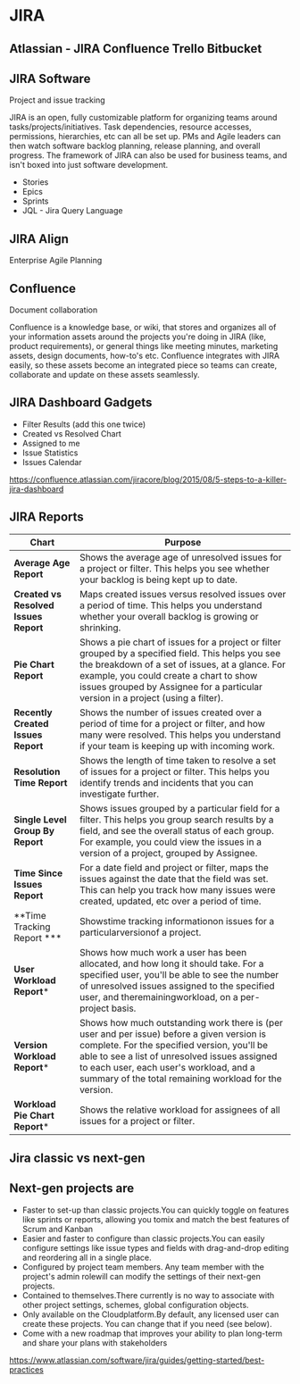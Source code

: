 # JIRA

## Atlassian - JIRA Confluence Trello Bitbucket

## JIRA Software

Project and issue tracking

JIRA is an open, fully customizable platform for organizing teams around tasks/projects/initiatives. Task dependencies, resource accesses, permissions, hierarchies, etc can all be set up. PMs and Agile leaders can then watch software backlog planning, release planning, and overall progress. The framework of JIRA can also be used for business teams, and isn't boxed into just software development.

- Stories
- Epics
- Sprints
- JQL - Jira Query Language

## JIRA Align

Enterprise Agile Planning

## Confluence

Document collaboration

Confluence is a knowledge base, or wiki, that stores and organizes all of your information assets around the projects you're doing in JIRA (like, product requirements), or general things like meeting minutes, marketing assets, design documents, how-to's etc. Confluence integrates with JIRA easily, so these assets become an integrated piece so teams can create, collaborate and update on these assets seamlessly.

## JIRA Dashboard Gadgets

- Filter Results (add this one twice)
- Created vs Resolved Chart
- Assigned to me
- Issue Statistics
- Issues Calendar

<https://confluence.atlassian.com/jiracore/blog/2015/08/5-steps-to-a-killer-jira-dashboard>

## JIRA Reports

| **Chart** | **Purpose** |
|---|---|
| **Average Age Report** | Shows the average age of unresolved issues for a project or filter. This helps you see whether your backlog is being kept up to date. |
| **Created vs Resolved Issues Report** | Maps created issues versus resolved issues over a period of time. This helps you understand whether your overall backlog is growing or shrinking. |
| **Pie Chart Report** | Shows a pie chart of issues for a project or filter grouped by a specified field. This helps you see the breakdown of a set of issues, at a glance. For example, you could create a chart to show issues grouped by Assignee for a particular version in a project (using a filter). |
| **Recently Created Issues Report** | Shows the number of issues created over a period of time for a project or filter, and how many were resolved. This helps you understand if your team is keeping up with incoming work. |
| **Resolution Time Report** | Shows the length of time taken to resolve a set of issues for a project or filter. This helps you identify trends and incidents that you can investigate further. |
| **Single Level Group By Report** | Shows issues grouped by a particular field for a filter. This helps you group search results by a field, and see the overall status of each group. For example, you could view the issues in a version of a project, grouped by Assignee. |
| **Time Since Issues Report** | For a date field and project or filter, maps the issues against the date that the field was set. This can help you track how many issues were created, updated, etc over a period of time. |
| **Time Tracking Report *** | Showstime tracking informationon issues for a particularversionof a project. |
| **User Workload Report*** | Shows how much work a user has been allocated, and how long it should take. For a specified user, you'll be able to see the number of unresolved issues assigned to the specified user, and theremainingworkload, on a per-project basis. |
| **Version Workload Report*** | Shows how much outstanding work there is (per user and per issue) before a given version is complete. For the specified version, you'll be able to see a list of unresolved issues assigned to each user, each user's workload, and a summary of the total remaining workload for the version. |
| **Workload Pie Chart Report*** | Shows the relative workload for assignees of all issues for a project or filter. |

## Jira classic vs next-gen

## Next-gen projects are

- Faster to set-up than classic projects.You can quickly toggle on features like sprints or reports, allowing you tomix and match the best features of Scrum and Kanban
- Easier and faster to configure than classic projects.You can easily configure settings like issue types and fields with drag-and-drop editing and reordering all in a single place.
- Configured by project team members. Any team member with the project's admin rolewill can modify the settings of their next-gen projects.
- Contained to themselves.There currently is no way to associate with other project settings, schemes, global configuration objects.
- Only available on the Cloudplatform.By default, any licensed user can create these projects. You can change that if you need (see below).
- Come with a new roadmap that improves your ability to plan long-term and share your plans with stakeholders

<https://www.atlassian.com/software/jira/guides/getting-started/best-practices>
